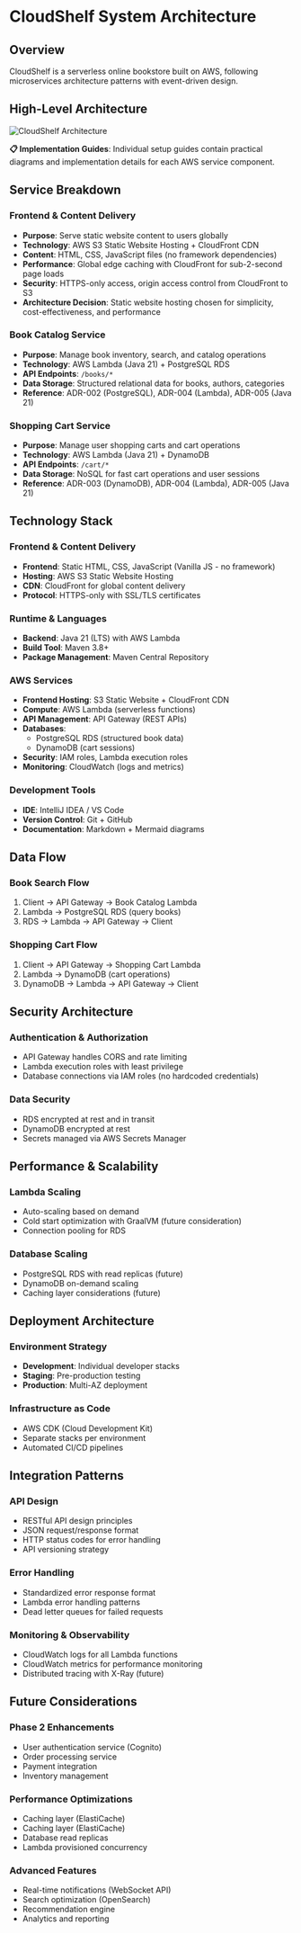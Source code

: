 # CloudShelf System Architecture

## Overview

CloudShelf is a serverless online bookstore built on AWS, following microservices architecture patterns with event-driven design.

## High-Level Architecture

![CloudShelf Architecture](diagrams/source/cloudshelf-architecture-diagram.png)

**📋 Implementation Guides**: Individual setup guides contain practical diagrams and implementation details for each AWS service component.

## Service Breakdown

### Frontend & Content Delivery

- **Purpose**: Serve static website content to users globally
- **Technology**: AWS S3 Static Website Hosting + CloudFront CDN
- **Content**: HTML, CSS, JavaScript files (no framework dependencies)
- **Performance**: Global edge caching with CloudFront for sub-2-second page loads
- **Security**: HTTPS-only access, origin access control from CloudFront to S3
- **Architecture Decision**: Static website hosting chosen for simplicity, cost-effectiveness, and performance

### Book Catalog Service

- **Purpose**: Manage book inventory, search, and catalog operations
- **Technology**: AWS Lambda (Java 21) + PostgreSQL RDS
- **API Endpoints**: `/books/*`
- **Data Storage**: Structured relational data for books, authors, categories
- **Reference**: ADR-002 (PostgreSQL), ADR-004 (Lambda), ADR-005 (Java 21)

### Shopping Cart Service

- **Purpose**: Manage user shopping carts and cart operations
- **Technology**: AWS Lambda (Java 21) + DynamoDB
- **API Endpoints**: `/cart/*`
- **Data Storage**: NoSQL for fast cart operations and user sessions
- **Reference**: ADR-003 (DynamoDB), ADR-004 (Lambda), ADR-005 (Java 21)

## Technology Stack

### Frontend & Content Delivery

- **Frontend**: Static HTML, CSS, JavaScript (Vanilla JS - no framework)
- **Hosting**: AWS S3 Static Website Hosting
- **CDN**: CloudFront for global content delivery
- **Protocol**: HTTPS-only with SSL/TLS certificates

### Runtime & Languages

- **Backend**: Java 21 (LTS) with AWS Lambda
- **Build Tool**: Maven 3.8+
- **Package Management**: Maven Central Repository

### AWS Services

- **Frontend Hosting**: S3 Static Website + CloudFront CDN
- **Compute**: AWS Lambda (serverless functions)
- **API Management**: API Gateway (REST APIs)
- **Databases**:
  - PostgreSQL RDS (structured book data)
  - DynamoDB (cart sessions)
- **Security**: IAM roles, Lambda execution roles
- **Monitoring**: CloudWatch (logs and metrics)

### Development Tools

- **IDE**: IntelliJ IDEA / VS Code
- **Version Control**: Git + GitHub
- **Documentation**: Markdown + Mermaid diagrams

## Data Flow

### Book Search Flow

1. Client → API Gateway → Book Catalog Lambda
2. Lambda → PostgreSQL RDS (query books)
3. RDS → Lambda → API Gateway → Client

### Shopping Cart Flow

1. Client → API Gateway → Shopping Cart Lambda
2. Lambda → DynamoDB (cart operations)
3. DynamoDB → Lambda → API Gateway → Client

## Security Architecture

### Authentication & Authorization

- API Gateway handles CORS and rate limiting
- Lambda execution roles with least privilege
- Database connections via IAM roles (no hardcoded credentials)

### Data Security

- RDS encrypted at rest and in transit
- DynamoDB encrypted at rest
- Secrets managed via AWS Secrets Manager

## Performance & Scalability

### Lambda Scaling

- Auto-scaling based on demand
- Cold start optimization with GraalVM (future consideration)
- Connection pooling for RDS

### Database Scaling

- PostgreSQL RDS with read replicas (future)
- DynamoDB on-demand scaling
- Caching layer considerations (future)

## Deployment Architecture

### Environment Strategy

- **Development**: Individual developer stacks
- **Staging**: Pre-production testing
- **Production**: Multi-AZ deployment

### Infrastructure as Code

- AWS CDK (Cloud Development Kit)
- Separate stacks per environment
- Automated CI/CD pipelines

## Integration Patterns

### API Design

- RESTful API design principles
- JSON request/response format
- HTTP status codes for error handling
- API versioning strategy

### Error Handling

- Standardized error response format
- Lambda error handling patterns
- Dead letter queues for failed requests

### Monitoring & Observability

- CloudWatch logs for all Lambda functions
- CloudWatch metrics for performance monitoring
- Distributed tracing with X-Ray (future)

## Future Considerations

### Phase 2 Enhancements

- User authentication service (Cognito)
- Order processing service
- Payment integration
- Inventory management

### Performance Optimizations

- Caching layer (ElastiCache)
- Caching layer (ElastiCache)
- Database read replicas
- Lambda provisioned concurrency

### Advanced Features

- Real-time notifications (WebSocket API)
- Search optimization (OpenSearch)
- Recommendation engine
- Analytics and reporting
